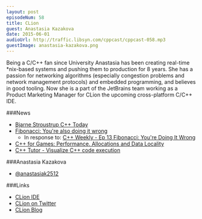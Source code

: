 ```yaml
---
layout: post
episodeNum: 58
title: CLion
guest: Anastasia Kazakova
date: 2015-06-01
audioUrl: http://traffic.libsyn.com/cppcast/cppcast-058.mp3
guestImage: anastasia-kazakova.png
---
```


Being a C/C++ fan since University Anastasia has been creating real-time *nix-based systems and pushing them to production for 8 years. She has a passion for networking algorithms (especially congestion problems and network management protocols) and embedded programming, and believes in good tooling. Now she is a part of the JetBrains team working as a Product Marketing Manager for CLion the upcoming cross-platform C/C++ IDE.

###News

 - [Bjarne Stroustrup C++ Today](https://www.youtube.com/watch?v=aPvbxuOBQ70)
 - [Fibonacci: You're also doing it wrong](http://wordpress.electric-snow.net/2016/05/31/fibonacci-youre-also-doing-it-wrong/)
	 - In response to: [C++ Weekly - Ep 13 Fibonacci: You're Doing It Wrong](https://www.youtube.com/watch?v=hErD6WGqPlA)
 - [C++ for Games: Performance. Allocations and Data Locality](http://ithare.com/c-for-games-performance-allocations-and-data-locality/)
 - [C++ Tutor - Visualize C++ code execution](http://www.pythontutor.com/visualize.html#mode=edit)
 
###Anastasia Kazakova

 - [@anastasiak2512](https://twitter.com/anastasiak2512)
 
###Links

 - [CLion IDE](https://www.jetbrains.com/clion/)
 - [CLion on Twitter](https://twitter.com/clion_ide)
 - [CLion Blog](http://blog.jetbrains.com/clion/)

